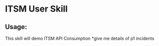 # ITSM User Skill

## Usage:
This skill will demo ITSM API Consumption
*give me details of p1 incidents